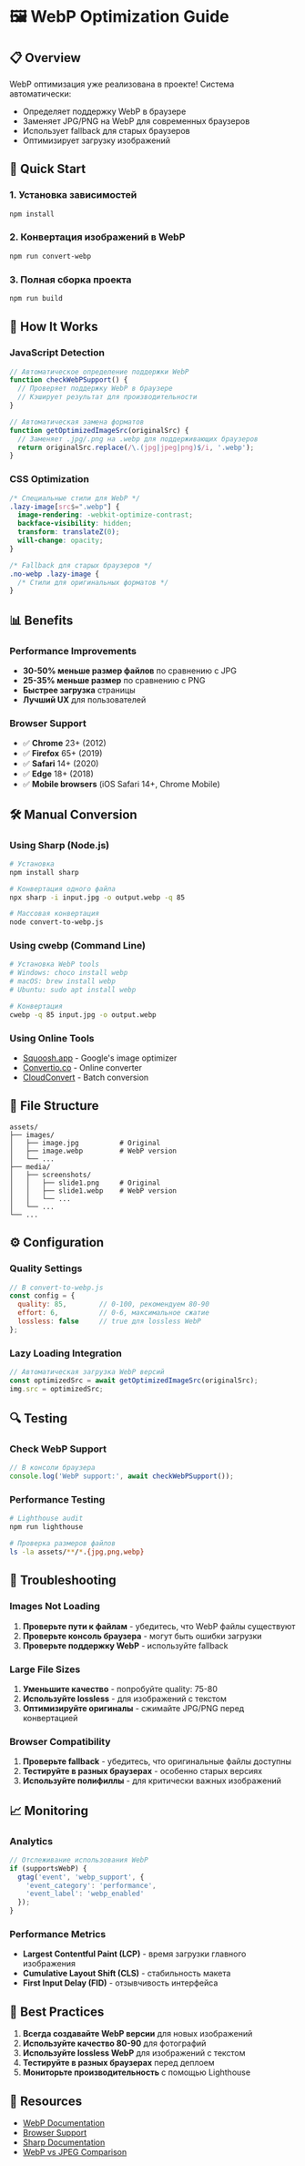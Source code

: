 # 🖼️ WebP Optimization Guide

## 📋 Overview

WebP оптимизация уже реализована в проекте! Система автоматически:
- Определяет поддержку WebP в браузере
- Заменяет JPG/PNG на WebP для современных браузеров
- Использует fallback для старых браузеров
- Оптимизирует загрузку изображений

## 🚀 Quick Start

### 1. Установка зависимостей
```bash
npm install
```

### 2. Конвертация изображений в WebP
```bash
npm run convert-webp
```

### 3. Полная сборка проекта
```bash
npm run build
```

## 🔧 How It Works

### JavaScript Detection
```javascript
// Автоматическое определение поддержки WebP
function checkWebPSupport() {
  // Проверяет поддержку WebP в браузере
  // Кэширует результат для производительности
}

// Автоматическая замена форматов
function getOptimizedImageSrc(originalSrc) {
  // Заменяет .jpg/.png на .webp для поддерживающих браузеров
  return originalSrc.replace(/\.(jpg|jpeg|png)$/i, '.webp');
}
```

### CSS Optimization
```css
/* Специальные стили для WebP */
.lazy-image[src$=".webp"] {
  image-rendering: -webkit-optimize-contrast;
  backface-visibility: hidden;
  transform: translateZ(0);
  will-change: opacity;
}

/* Fallback для старых браузеров */
.no-webp .lazy-image {
  /* Стили для оригинальных форматов */
}
```

## 📊 Benefits

### Performance Improvements
- **30-50% меньше размер файлов** по сравнению с JPG
- **25-35% меньше размер** по сравнению с PNG
- **Быстрее загрузка** страницы
- **Лучший UX** для пользователей

### Browser Support
- ✅ **Chrome** 23+ (2012)
- ✅ **Firefox** 65+ (2019)
- ✅ **Safari** 14+ (2020)
- ✅ **Edge** 18+ (2018)
- ✅ **Mobile browsers** (iOS Safari 14+, Chrome Mobile)

## 🛠️ Manual Conversion

### Using Sharp (Node.js)
```bash
# Установка
npm install sharp

# Конвертация одного файла
npx sharp -i input.jpg -o output.webp -q 85

# Массовая конвертация
node convert-to-webp.js
```

### Using cwebp (Command Line)
```bash
# Установка WebP tools
# Windows: choco install webp
# macOS: brew install webp
# Ubuntu: sudo apt install webp

# Конвертация
cwebp -q 85 input.jpg -o output.webp
```

### Using Online Tools
- [Squoosh.app](https://squoosh.app/) - Google's image optimizer
- [Convertio.co](https://convertio.co/jpg-webp/) - Online converter
- [CloudConvert](https://cloudconvert.com/jpg-to-webp) - Batch conversion

## 📁 File Structure

```
assets/
├── images/
│   ├── image.jpg          # Original
│   ├── image.webp         # WebP version
│   └── ...
├── media/
│   ├── screenshots/
│   │   ├── slide1.png     # Original
│   │   ├── slide1.webp    # WebP version
│   │   └── ...
│   └── ...
└── ...
```

## ⚙️ Configuration

### Quality Settings
```javascript
// В convert-to-webp.js
const config = {
  quality: 85,        // 0-100, рекомендуем 80-90
  effort: 6,          // 0-6, максимальное сжатие
  lossless: false     // true для lossless WebP
};
```

### Lazy Loading Integration
```javascript
// Автоматическая загрузка WebP версий
const optimizedSrc = await getOptimizedImageSrc(originalSrc);
img.src = optimizedSrc;
```

## 🔍 Testing

### Check WebP Support
```javascript
// В консоли браузера
console.log('WebP support:', await checkWebPSupport());
```

### Performance Testing
```bash
# Lighthouse audit
npm run lighthouse

# Проверка размеров файлов
ls -la assets/**/*.{jpg,png,webp}
```

## 🚨 Troubleshooting

### Images Not Loading
1. **Проверьте пути к файлам** - убедитесь, что WebP файлы существуют
2. **Проверьте консоль браузера** - могут быть ошибки загрузки
3. **Проверьте поддержку WebP** - используйте fallback

### Large File Sizes
1. **Уменьшите качество** - попробуйте quality: 75-80
2. **Используйте lossless** - для изображений с текстом
3. **Оптимизируйте оригиналы** - сжимайте JPG/PNG перед конвертацией

### Browser Compatibility
1. **Проверьте fallback** - убедитесь, что оригинальные файлы доступны
2. **Тестируйте в разных браузерах** - особенно старых версиях
3. **Используйте полифиллы** - для критически важных изображений

## 📈 Monitoring

### Analytics
```javascript
// Отслеживание использования WebP
if (supportsWebP) {
  gtag('event', 'webp_support', {
    'event_category': 'performance',
    'event_label': 'webp_enabled'
  });
}
```

### Performance Metrics
- **Largest Contentful Paint (LCP)** - время загрузки главного изображения
- **Cumulative Layout Shift (CLS)** - стабильность макета
- **First Input Delay (FID)** - отзывчивость интерфейса

## 🎯 Best Practices

1. **Всегда создавайте WebP версии** для новых изображений
2. **Используйте качество 80-90** для фотографий
3. **Используйте lossless WebP** для изображений с текстом
4. **Тестируйте в разных браузерах** перед деплоем
5. **Мониторьте производительность** с помощью Lighthouse

## 🔗 Resources

- [WebP Documentation](https://developers.google.com/speed/webp)
- [Browser Support](https://caniuse.com/webp)
- [Sharp Documentation](https://sharp.pixelplumbing.com/)
- [WebP vs JPEG Comparison](https://developers.google.com/speed/webp/docs/webp_vs_jpg)
